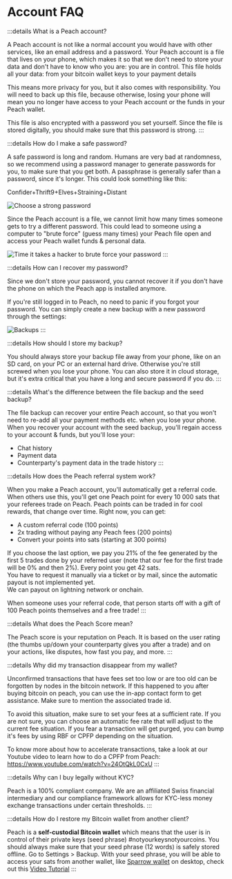 # Account FAQ

:::details What is a Peach account?

A Peach account is not like a normal account you would have with other services, like an email address and a password. Your Peach account is a file that lives on your phone, which makes it so that we don't need to store your data and don't have to know who you are: you are in control. This file holds all your data: from your bitcoin wallet keys to your payment details

This means more privacy for you, but it also comes with responsibility. You will need to back up this file, because otherwise, losing your phone will mean you no longer have access to your Peach account or the funds in your Peach wallet.

This file is also encrypted with a password you set yourself. Since the file is stored digitally, you should make sure that this password is strong.
:::

:::details How do I make a safe password?

A safe password is long and random. Humans are very bad at randomness, so we recommend using a password manager to generate passwords for you, to make sure that you get both. A passphrase is generally safer than a password, since it's longer. This could look something like this:

Confider+Thrift9+Elves+Straining+Distant

![Choose a strong password](/img/faq/account/StrongPassword.png)

Since the Peach account is a file, we cannot limit how many times someone gets to try a different password. This could lead to someone using a computer to "brute force" (guess many times) your Peach file open and access your Peach wallet funds & personal data.

![Time it takes a hacker to brute force your password](/img/faq/account/PWBruteForce.png)
:::

:::details How can I recover my password?

Since we don't store your password, you cannot recover it if you don't have the phone on which the Peach app is installed anymore.

If you're still logged in to Peach, no need to panic if you forgot your password. You can simply create a new backup with a new password through the settings:

![Backups](/img/faq/account/backups.png)
:::

:::details How should I store my backup?

You should always store your backup file away from your phone, like on an SD card, on your PC or an external hard drive. Otherwise you're still screwed when you lose your phone. You can also store it in cloud storage, but it's extra critical that you have a long and secure password if you do.
:::

:::details What's the difference between the file backup and the seed backup?

The file backup can recover your entire Peach account, so that you won't need to re-add all your payment methods etc. when you lose your phone. When you recover your account with the seed backup, you'll regain access to your account & funds, but you'll lose your:

- Chat history
- Payment data
- Counterparty's payment data in the trade history
  :::

:::details How does the Peach referral system work?

When you make a Peach account, you'll automatically get a referral code. When others use this, you'll get one Peach point for every 10 000 sats that your referees trade on Peach. Peach points can be traded in for cool rewards, that change over time. Right now, you can get:

- A custom referral code (100 points)
- 2x trading without paying any Peach fees (200 points)
- Convert your points into sats (starting at 300 points)

If you choose the last option, we pay you 21% of the fee generated by the first 5 trades done by your referred user (note that our fee for the first trade will be 0% and then 2%). Every point you get 42 sats.  
You have to request it manually via a ticket or by mail, since the automatic payout is not implemented yet.  
We can payout on lightning network or onchain.

When someone uses your referral code, that person starts off with a gift of 100 Peach points themselves and a free trade!
:::

:::details What does the Peach Score mean?

The Peach score is your reputation on Peach. It is based on the user rating (the thumbs up/down your counterparty gives you after a trade) and on your actions, like disputes, how fast you pay, and more. 
:::

:::details Why did my transaction disappear from my wallet?

Unconfirmed transactions that have fees set too low or are too old can be forgotten by nodes in the bitcoin network.
If this happened to you after buying bitcoin on peach, you can use the in-app contact form to get assistance. Make sure to mention the associated trade id.

To avoid this situation, make sure to set your fees at a sufficient rate. If you are not sure, you can choose an automatic fee rate that will adjust to the current fee situation.
If you fear a transaction will get purged, you can bump it's fees by using RBF or CPFP depending on the situation.

To know more about how to accelerate transactions, take a look at our Youtube video to learn how to do a CPFP from Peach: https://www.youtube.com/watch?v=24OtQkL0CxU
:::

:::details Why can I buy legally without KYC?

Peach is a 100% compliant company. We are an affiliated Swiss financial intermediary and our compliance framework allows for KYC-less money exchange transactions under certain thresholds.
:::

:::details How do I restore my Bitcoin wallet from another client?

Peach is a **self-custodial Bitcoin wallet** which means that the user is in control of their private keys (seed phrase) #notyourkeysnotyourcoins.
You should always make sure that your seed phrase (12 words) is safely stored offline. Go to Settings > Backup.
With your seed phrase, you will be able to access your sats from another wallet, like [Sparrow wallet](https://www.sparrowwallet.com/) on desktop, check out this [Video Tutorial](https://youtu.be/_kTYegiDK2Q)
:::
